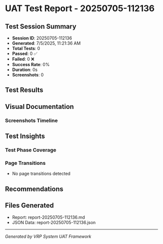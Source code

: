 # UAT Test Report - 20250705-112136

## Test Session Summary

- **Session ID**: 20250705-112136
- **Generated**: 7/5/2025, 11:21:36 AM
- **Total Tests**: 0
- **Passed**: 0 ✅
- **Failed**: 0 ❌
- **Success Rate**: 0%
- **Duration**: 0s
- **Screenshots**: 0

## Test Results





## Visual Documentation

### Screenshots Timeline





## Test Insights

### Test Phase Coverage


### Page Transitions
- No page transitions detected

## Recommendations





## Files Generated
- Report: report-20250705-112136.md
- JSON Data: report-20250705-112136.json


---
*Generated by VRP System UAT Framework*
